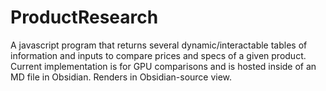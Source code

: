 # ProductResearch
A javascript program that returns several dynamic/interactable tables of information and inputs to compare prices and specs of a given product. Current implementation is for GPU comparisons and is hosted inside of an MD file in Obsidian. Renders in Obsidian-source view. 
